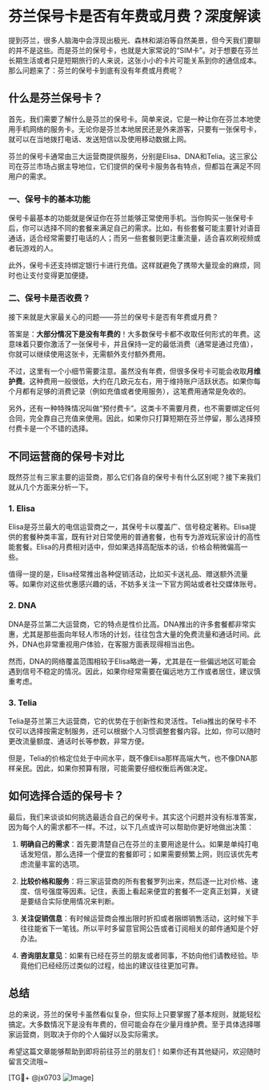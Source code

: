 # 芬兰保号卡是否有年费或月费？深度解读

提到芬兰，很多人脑海中会浮现出极光、森林和湖泊等自然美景，但今天我们要聊的并不是这些。而是芬兰的保号卡，也就是大家常说的“SIM卡”。对于想要在芬兰长期生活或者只是短期旅行的人来说，这张小小的卡片可能关系到你的通信成本。那么问题来了：芬兰的保号卡到底有没有年费或月费呢？

## 什么是芬兰保号卡？

首先，我们需要了解什么是芬兰的保号卡。简单来说，它是一种让你在芬兰本地使用手机网络的服务卡。无论你是芬兰本地居民还是外来游客，只要有一张保号卡，就可以在当地拨打电话、发送短信以及使用移动数据上网。

芬兰的保号卡通常由三大运营商提供服务，分别是Elisa、DNA和Telia。这三家公司在芬兰市场占据主导地位，它们提供的保号卡服务各有特点，但都旨在满足不同用户的需求。

### 一、保号卡的基本功能

保号卡最基本的功能就是保证你在芬兰能够正常使用手机。当你购买一张保号卡后，你可以选择不同的套餐来满足自己的需求。比如，有些套餐可能主要针对语音通话，适合经常需要打电话的人；而另一些套餐则更注重流量，适合喜欢刷视频或者玩游戏的人。

此外，保号卡还支持绑定银行卡进行充值。这样就避免了携带大量现金的麻烦，同时也让支付变得更加便捷。

### 二、保号卡是否收费？

接下来就是大家最关心的问题——芬兰的保号卡是否有年费或月费？

答案是：**大部分情况下是没有年费的**！大多数保号卡都不收取任何形式的年费。这意味着只要你激活了一张保号卡，并且保持一定的最低消费（通常是通过充值），你就可以继续使用这张卡，无需额外支付额外费用。

不过，这里有一个小细节需要注意。虽然没有年费，但很多保号卡可能会收取**月维护费**。这种费用一般很低，大约在几欧元左右，用于维持账户活跃状态。如果你每个月都有足够的消费记录（例如充值或者使用服务），这笔费用通常是免收的。

另外，还有一种特殊情况叫做“预付费卡”。这类卡不需要月费，也不需要绑定任何合同，完全靠自己充值来使用。因此，如果你只打算短期在芬兰停留，那么选择预付费卡是一个不错的选择。

## 不同运营商的保号卡对比

既然芬兰有三家主要的运营商，那么它们各自的保号卡有什么区别呢？接下来我们就从几个方面来分析一下。

### 1. Elisa

Elisa是芬兰最大的电信运营商之一，其保号卡以覆盖广、信号稳定著称。Elisa提供的套餐种类丰富，既有针对日常使用的普通套餐，也有专为游戏玩家设计的高性能套餐。Elisa的月费相对适中，但如果选择高配版本的话，价格会稍微偏高一些。

值得一提的是，Elisa经常推出各种促销活动，比如买卡送礼品、赠送额外流量等。如果你对这些优惠感兴趣的话，不妨多关注一下官方网站或者社交媒体账号。

### 2. DNA

DNA是芬兰第二大运营商，它的特点是性价比高。DNA推出的许多套餐都非常实惠，尤其是那些面向年轻人市场的计划，往往包含大量的免费流量和通话时间。此外，DNA也非常重视用户体验，在客服方面表现得相当出色。

然而，DNA的网络覆盖范围相较于Elisa略逊一筹，尤其是在一些偏远地区可能会遇到信号不稳定的情况。因此，如果你经常需要在偏远地方工作或者居住，建议慎重考虑。

### 3. Telia

Telia是芬兰第三大运营商，它的优势在于创新性和灵活性。Telia推出的保号卡不仅可以选择按需定制服务，还可以根据个人习惯调整套餐内容。比如，你可以随时更改流量额度、通话时长等参数，非常方便。

但是，Telia的价格定位处于中间水平，既不像Elisa那样高端大气，也不像DNA那样亲民。因此，如果你预算有限，可能需要仔细权衡后再做决定。

## 如何选择合适的保号卡？

最后，我们来谈谈如何挑选最适合自己的保号卡。其实这个问题并没有标准答案，因为每个人的需求都不一样。不过，以下几点或许可以帮助你更好地做出决策：

1. **明确自己的需求**：首先要清楚自己在芬兰的主要用途是什么。如果是单纯打电话发短信，那么选择一个便宜的套餐即可；如果需要频繁上网，则应该优先考虑流量丰富的选项。
   
2. **比较价格和服务**：将三家运营商的所有套餐罗列出来，然后逐一比对价格、速度、信号强度等因素。记住，表面上看起来便宜的套餐不一定真正划算，关键是要结合实际使用情况来判断。

3. **关注促销信息**：有时候运营商会推出限时折扣或者捆绑销售活动，这时候下手往往能省下一笔钱。所以平时多留意官网公告或者订阅相关的邮件通知是个好办法。

4. **咨询朋友意见**：如果有已经在芬兰的朋友或者同事，不妨向他们请教经验。毕竟他们已经经历过类似的过程，给出的建议往往更加可靠。

## 总结

总的来说，芬兰的保号卡虽然看似复杂，但实际上只要掌握了基本规则，就能轻松搞定。大多数情况下是没有年费的，但可能会存在少量月维护费。至于具体选择哪家运营商，则取决于你的个人偏好以及实际需求。

希望这篇文章能够帮助到即将前往芬兰的朋友们！如果你还有其他疑问，欢迎随时留言交流哦~

[TG💪+ @jx0703 ![Image](https://github.com/user-attachments/assets/dbca1d08-cadb-493c-b0ec-ad6f7a83f270)]